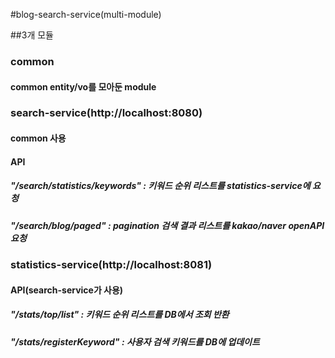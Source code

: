 #blog-search-service(multi-module)

##3개 모듈
### common
#### common entity/vo를 모아둔 module
### search-service(http://localhost:8080)
#### common 사용
#### API
##### "/search/statistics/keywords" : 키워드 순위 리스트를 statistics-service에 요청
##### "/search/blog/paged" : pagination 검색 결과 리스트를 kakao/naver openAPI 요청

### statistics-service(http://localhost:8081)
#### API(search-service가 사용)
##### "/stats/top/list" : 키워드 순위 리스트를 DB에서 조회 반환
##### "/stats/registerKeyword" : 사용자 검색 키워드를 DB에 업데이트
